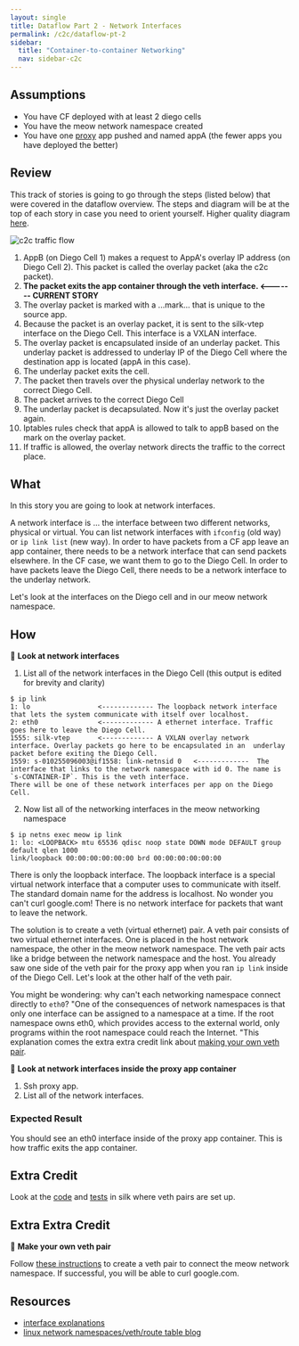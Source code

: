 ```yaml
---
layout: single
title: Dataflow Part 2 - Network Interfaces
permalink: /c2c/dataflow-pt-2
sidebar:
  title: "Container-to-container Networking"
  nav: sidebar-c2c
---
```


## Assumptions
- You have CF deployed with at least 2 diego cells
- You have the meow network namespace created
- You have one [proxy](https://github.com/cloudfoundry/cf-networking-release/tree/develop/src/example-apps/proxy) app pushed and named appA (the fewer apps you have deployed the better)

## Review

This track of stories is going to go through the steps (listed below) that were covered in the dataflow overview.
The steps and diagram will be at the top of each story in case you need to orient yourself. Higher quality diagram [here](https://storage.googleapis.com/cf-networking-onboarding-images/c2c-data-plane.png).

![c2c traffic flow](https://storage.googleapis.com/cf-networking-onboarding-images/overlay-underlay-silk-network.png)

1. AppB (on Diego Cell 1) makes a request to AppA's overlay IP address (on Diego Cell 2). This packet is called the overlay packet (aka the c2c packet).
1. **The packet exits the app container through the veth interface. <------- CURRENT STORY**
1. The overlay packet is marked with a ...mark... that is unique to the source app.
1. Because the packet is an overlay packet, it is sent to the silk-vtep interface on the Diego Cell. This interface is a VXLAN interface.
1. The overlay packet is encapsulated inside of an underlay packet. This underlay packet is addressed to underlay IP of the Diego Cell where the destination app is located (appA in this case).
1. The underlay packet exits the cell.
1. The packet then travels over the physical underlay network to the correct Diego Cell.
1. The packet arrives to the correct Diego Cell
1. The underlay packet is decapsulated. Now it's just the overlay packet again.
1. Iptables rules check that appA is allowed to talk to appB based on the mark on the overlay packet.
1. If traffic is allowed, the overlay network directs the traffic to the correct place.

## What
In this story you are going to look at network interfaces.

A network interface is ... the interface between two different networks, physical or virtual.  You can list network interfaces with `ifconfig` (old way) or `ip link list` (new way).
In order to have packets from a CF app leave an app container, there needs to be a network interface that can send packets elsewhere. In the CF case, we want them to go to the Diego Cell.
In order to have packets leave the Diego Cell, there needs to be a network interface to the underlay network.

Let's look at the interfaces on the Diego cell and in our meow network namespace.

## How
📝 **Look at network interfaces**

1. List all of the network interfaces in the Diego Cell (this output is edited for brevity and clarity)
```
$ ip link
1: lo                 <------------- The loopback network interface that lets the system communicate with itself over localhost.
2: eth0               <------------- A ethernet interface. Traffic goes here to leave the Diego Cell.
1555: silk-vtep       <------------- A VXLAN overlay network interface. Overlay packets go here to be encapsulated in an  underlay packet before exiting the Diego Cell.
1559: s-010255096003@if1558: link-netnsid 0   <-------------  The interface that links to the network namespace with id 0. The name is `s-CONTAINER-IP`. This is the veth interface.
There will be one of these network interfaces per app on the Diego Cell.
```

2. Now list all of the networking interfaces in the meow networking namespace
```
$ ip netns exec meow ip link
1: lo: <LOOPBACK> mtu 65536 qdisc noop state DOWN mode DEFAULT group default qlen 1000
link/loopback 00:00:00:00:00:00 brd 00:00:00:00:00:00
```

There is only the loopback interface. The loopback interface is a special
virtual network interface that a computer uses to communicate with itself. The
standard domain name for the address is localhost.  No wonder you can't curl
google.com! There is no network interface for packets that want to leave the
network.

The solution is to create a veth (virtual ethernet) pair. A veth pair consists
of two virtual ethernet interfaces. One is placed in the host network
namespace, the other in the meow network namespace. The veth pair acts like a
bridge between the network namespace and the host.  You already saw one side of
the veth pair for the proxy app when you ran `ip link` inside of the Diego
Cell.  Let's look at the other half of the veth pair.

You might be wondering: why can't each networking namespace connect directly to `eth0`? "One
of the consequences of network namespaces is that only one interface can be
assigned to a namespace at a time. If the root namespace owns eth0, which
provides access to the external world, only programs within the root namespace
could reach the Internet. "This explanation comes the extra extra credit link
about [making your own veth
pair](https://blogs.igalia.com/dpino/2016/04/10/network-namespaces/).

🤔 **Look at network interfaces inside the proxy app container**
1. Ssh proxy app.
1. List all of the network interfaces.

### Expected Result
You should see an eth0 interface inside of the proxy app container. This is how
traffic exits the app container.

## Extra Credit
Look at the
[code](https://github.com/cloudfoundry/silk/blob/master/cni/lib/pair_creator.go)
and
[tests](https://github.com/cloudfoundry/silk/blob/master/cni/lib/pair_creator_test.go)
in silk where veth pairs are set up.

## Extra Extra Credit
📝 **Make your own veth pair**

Follow [these
instructions](https://blogs.igalia.com/dpino/2016/04/10/network-namespaces/) to
create a veth pair to connect the meow network namespace. If successful, you
will be able to curl google.com.

## Resources
* [interface explanations](https://www.computerhope.com/unix/uifconfi.htm)
* [linux network namespaces/veth/route table
  blog](https://devinpractice.com/2016/09/29/linux-network-namespace/)
